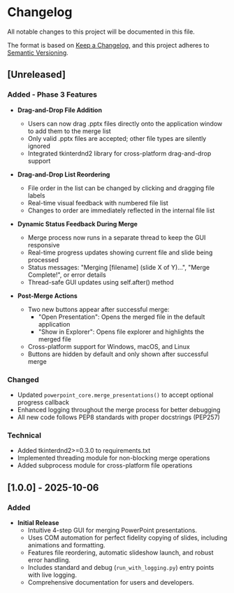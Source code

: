 # Changelog

All notable changes to this project will be documented in this file.

The format is based on [Keep a Changelog](https://keepachangelog.com/en/1.0.0/),
and this project adheres to [Semantic Versioning](https://semver.org/spec/v2.0.0.html).

## [Unreleased]

### Added - Phase 3 Features

* **Drag-and-Drop File Addition**
  * Users can now drag .pptx files directly onto the application window to
    add them to the merge list
  * Only valid .pptx files are accepted; other file types are silently ignored
  * Integrated tkinterdnd2 library for cross-platform drag-and-drop support

* **Drag-and-Drop List Reordering**
  * File order in the list can be changed by clicking and dragging file labels
  * Real-time visual feedback with numbered file list
  * Changes to order are immediately reflected in the internal file list

* **Dynamic Status Feedback During Merge**
  * Merge process now runs in a separate thread to keep the GUI responsive
  * Real-time progress updates showing current file and slide being processed
  * Status messages: "Merging [filename] (slide X of Y)...",
    "Merge Complete!", or error details
  * Thread-safe GUI updates using self.after() method

* **Post-Merge Actions**
  * Two new buttons appear after successful merge:
    * "Open Presentation": Opens the merged file in the default application
    * "Show in Explorer": Opens file explorer and highlights the merged file
  * Cross-platform support for Windows, macOS, and Linux
  * Buttons are hidden by default and only shown after successful merge

### Changed

* Updated `powerpoint_core.merge_presentations()` to accept optional progress callback
* Enhanced logging throughout the merge process for better debugging
* All new code follows PEP8 standards with proper docstrings (PEP257)

### Technical

* Added tkinterdnd2>=0.3.0 to requirements.txt
* Implemented threading module for non-blocking merge operations
* Added subprocess module for cross-platform file operations

## [1.0.0] - 2025-10-06

### Added

* **Initial Release**
  * Intuitive 4-step GUI for merging PowerPoint presentations.
  * Uses COM automation for perfect fidelity copying of slides, including
    animations and formatting.
  * Features file reordering, automatic slideshow launch, and robust error
    handling.
  * Includes standard and debug (`run_with_logging.py`) entry points with
    live logging.
  * Comprehensive documentation for users and developers.
